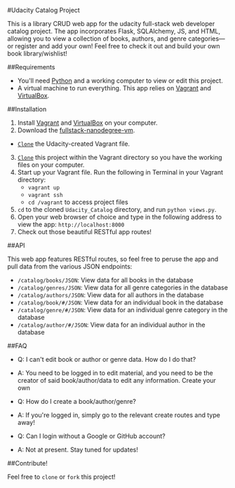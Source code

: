 #Udacity Catalog Project

This is a library CRUD web app for the udacity full-stack web developer catalog project. The app incorporates Flask, SQLAlchemy, JS, and HTML, allowing you to view a collection of books, authors, and genre categories—or register and add your own! Feel free to check it out and build your own book library/wishlist!

##Requirements

* You'll need [Python](https://www.python.org/) and a working computer to view or edit this project.
* A virtual machine to run everything. This app relies on [Vagrant](https://www.vagrantup.com/) and [VirtualBox](https://www.virtualbox.org/).

##Installation

1. Install [Vagrant](https://www.vagrantup.com/) and [VirtualBox](https://www.virtualbox.org/) on your computer.
2. Download the [fullstack-nanodegree-vm](https://github.com/udacity/fullstack-nanodegree-vm).
  - [`Clone`](https://github.com/udacity/fullstack-nanodegree-vm.git) the Udacity-created Vagrant file.
3. [`Clone`](https://github.com/purwin/Udacity_Log_Analysis.git) this project within the Vagrant directory so you have the working files on your computer.
4. Start up your Vagrant file. Run the following in Terminal in your Vagrant directory:
    * `vagrant up`
    * `vagrant ssh`
    * `cd /vagrant` to access project files
5. `cd` to the cloned `Udacity_Catalog` directory, and run `python views.py`.
6. Open your web browser of choice and type in the following address to view the app: `http://localhost:8000`
7. Check out those beautiful RESTful app routes!

##API

This web app features RESTful routes, so feel free to peruse the app and pull data from the various JSON endpoints:
* `/catalog/books/JSON`: View data for all books in the database
* `/catalog/genres/JSON`: View data for all genre categories in the database
* `/catalog/authors/JSON`: View data for all authors in the database
* `/catalog/book/#/JSON`: View data for an individual book in the database
* `/catalog/genre/#/JSON`: View data for an individual genre category in the database
* `/catalog/author/#/JSON`: View data for an individual author in the database

##FAQ

* Q: I can't edit book or author or genre data. How do I do that?
* A: You need to be logged in to edit material, and you need to be the creator of said book/author/data to edit any information. Create your own

* Q: How do I create a book/author/genre?
* A: If you're logged in, simply go to the relevant create routes and type away!

* Q: Can I login without a Google or GitHub account?
* A: Not at present. Stay tuned for updates!

##Contribute!

Feel free to `clone` or `fork` this project!